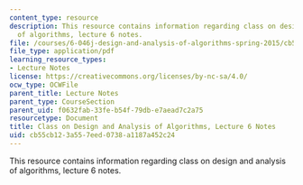 ```yaml
---
content_type: resource
description: This resource contains information regarding class on design and analysis
  of algorithms, lecture 6 notes.
file: /courses/6-046j-design-and-analysis-of-algorithms-spring-2015/cb55cb123a557eed0738a1187a452c24_MIT6_046JS15_lec06.pdf
file_type: application/pdf
learning_resource_types:
- Lecture Notes
license: https://creativecommons.org/licenses/by-nc-sa/4.0/
ocw_type: OCWFile
parent_title: Lecture Notes
parent_type: CourseSection
parent_uid: f0632fab-33fe-b54f-79db-e7aead7c2a75
resourcetype: Document
title: Class on Design and Analysis of Algorithms, Lecture 6 Notes
uid: cb55cb12-3a55-7eed-0738-a1187a452c24
---
```

This resource contains information regarding class on design and analysis of algorithms, lecture 6 notes.